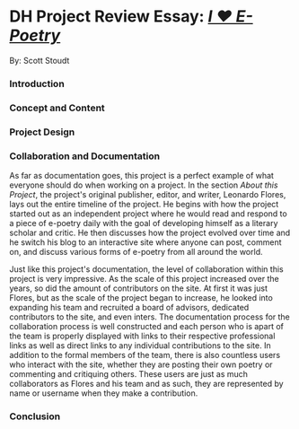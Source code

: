 # DH Project Review Essay: [_I ❤️ E-Poetry_](http://iloveepoetry.com)
By: Scott Stoudt

### Introduction

### Concept and Content

### Project Design

### Collaboration and Documentation
As far as documentation goes, this project is a perfect example of what everyone should do when working on a project. In the section _About this Project_, the project's original publisher, editor, and writer, Leonardo Flores, lays out the entire timeline of the project. He begins with how the project started out as an independent project where he would read and respond to a piece of e-poetry daily with the goal of developing himself as a literary scholar and critic. He then discusses how the project evolved over time and he switch his blog to an interactive site where anyone can post, comment on, and discuss various forms of e-poetry from all around the world. 

Just like this project's documentation, the level of collaboration within this project is very impressive. As the scale of this project increased over the years, so did the amount of contributors on the site. At first it was just Flores, but as the scale of the project began to increase, he looked into expanding his team and recruited a board of advisors, dedicated contributors to the site, and even inters. The documentation process for the collaboration process is well constructed and each person who is apart of the team is properly displayed with links to their respective professional links as well as direct links to any individual contributions to the site. In addition to the formal members of the team, there is also countless users who interact with the site, whether they are posting their own poetry or commenting and critiquing others. These users are just as much collaborators as Flores and his team and as such, they are represented by name or username when they make a contribution.

### Conclusion
